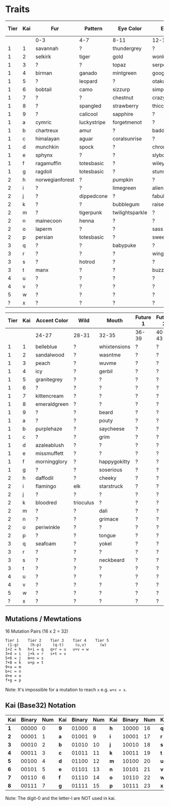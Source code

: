 # Traits

| Tier | Kai | Fur | Pattern | Eye Color | Eye Shape | Base Color | Highlight Color |
|----|----|----|----|----|----|----|----|
|    |    | 0-3 | 4-7 | 8-11 | 12-15 | 16-19 | 20-23 |
| 1 | 1 | savannah | ? | thundergrey | ? | shadowgrey | ? |
| 1 | 2 | selkirk | tiger | gold | wonky | salmon | ? |
| 1 | 3 | ? | ? | topaz | serpent | ? | egyptiankohl |
| 1 | 4 | birman | ganado | mintgreen | googly | orangesoda | ? |
| 1 | 5 | ? | leopard | ? | otaku | cottoncandy | lilac |
| 1 | 6 | bobtail | camo  | sizzurp | simple | mauveover | apricot |
| 1 | 7 | ? | ? | chestnut | crazy | aquamarine | royalpurple |
| 1 | 8 | ? | spangled | strawberry | thicccbrowz | nachocheez | ? |
| 1 | 9 | ? | calicool | sapphire | ? | harbourfog | swampgreen |
| 1 | a | cymric | luckystripe | forgetmenot | ? | ? | violet |
| 1 | b | chartreux | amur | ? | baddate | greymatter | scarlet |
| 1 | c | himalayan | aguar | coralsunrise | ? | ? | barkbrown |
| 1 | d | munchkin | spock | ? | chronic | ? | coffee |
| 1 | e | sphynx | ? | ? | slyboots | ? | lemonade |
| 1 | f | ragamuffin | totesbasic | ? | wiley | hintomint | chocolate |
| 1 | g | ragdoll | totesbasic | ? | stunned | bananacream | ? |
| 2 | h | norwegianforest | ? | pumpkin | ? | cloudwhite | ? |
| 2 | i | ? | ? | limegreen | alien | ? | ? |
| 2 | j | ? | dippedcone | ? | fabulous | oldlace | turtleback |
| 2 | k | ? | ? | bubblegum | raisedbrow | koala | ? |
| 2 | m | ? | tigerpunk | twilightsparkle | ? | ? | wolfgrey |
| 2 | n | mainecoon | henna | ? | ? | ? | cerulian |
| 2 | o | laperm | ? | ? | sass | ? | skyblue |
| 2 | p | persian | totesbasic | ? | sweetmeloncakes | verdigris | ? |
| 3 | q | ? | ? | babypuke | ? | ? | ? |
| 3 | r | ? | ? | ? | wingtips | onyx | ? |
| 3 | s | ? | hotrod | ? | ? | ? | royalblue |
| 3 | t | manx | ? | ? | buzzed | ? | ? |
| 4 | u | ? | ? | ? | ? | ? | ? |
| 4 | v | ? | ? | ? | ? | ? | ? |
| 5 | w | ? | ? | ? | ? | ? | ? |
| ? | x | ? | ? | ? | ? | ? | ? |


| Tier | Kai | Accent Color | Wild | Mouth | Future 1 | Future 2 | Future 3 |
|----|----|----|----|----|----|----|----|
|    |    | 24-27 | 28-31 | 32-35 | 36-39 | 40-43 | 44-47 |
| 1 | 1 | belleblue | ? | whixtensions | ? | ? | ? |
| 1 | 2 | sandalwood | ? | wasntme | ? | ? | ? |
| 1 | 3 | peach | ? | wuvme | ? | ? | ? |
| 1 | 4 | icy | ? | gerbil | ? | ? | ? |
| 1 | 5 | granitegrey | ? | ? | ? | ? | ? |
| 1 | 6 | ? | ? | ? | ? | ? | ? |
| 1 | 7 | kittencream | ? | ? | ? | ? | ? |
| 1 | 8 | emeraldgreen | ? | ? | ? | ? | ? |
| 1 | 9 | ? | ? | beard | ? | ? | ? |
| 1 | a | ? | ? | pouty | ? | ? | ? |
| 1 | b | purplehaze | ? | saycheese | ? | ? | ? |
| 1 | c | ? | ? | grim | ? | ? | ? |
| 1 | d | azaleablush | ? | ? | ? | ? | ? |
| 1 | e | missmuffett | ? | ? | ? | ? | ? |
| 1 | f | morningglory | ? | happygokitty | ? | ? | ? |
| 1 | g | ? | ? | soserious | ? | ? | ? |
| 2 | h | daffodil | ? | cheeky | ? | ? | ? |
| 2 | i | flamingo | elk | starstruck | ? | ? | ? |
| 2 | j | ? | ? | ? | ? | ? | ? |
| 2 | k | bloodred | trioculus | ? | ? | ? | ? |
| 2 | m | ? | ? | dali | ? | ? | ? |
| 2 | n | ? | ? | grimace | ? | ? | ? |
| 2 | o | periwinkle | ? | ? | ? | ? | ? |
| 2 | p | ? | ? | tongue | ? | ? | ? |
| 3 | q | seafoam | ? | yokel | ? | ? | ? |
| 3 | r | ? | ? | ? | ? | ? | ? |
| 3 | s | ? | ? | neckbeard | ? | ? | ? |
| 3 | t | ? | ? | ? | ? | ? | ? |
| 4 | u | ? | ? | ? | ? | ? | ? |
| 4 | v | ? | ? | ? | ? | ? | ? |
| 5 | w | ? | ? | ? | ? | ? | ? |
| ? | x | ? | ? | ? | ? | ? | ? |


## Mutations / Mewtations

16 Mutation Pairs (16 x 2 = 32)

```
Tier 1    Tier 2    Tier 3    Tier 4    Tier 5
 (1-g)     (h-p)     (q-t)     (u,v)      (w)
1+2 = h   h+i = q   q+r = u   u+v = w
3+4 = i   j+k = r   s+t = v
5+6 = j   m+n = s
7+8 = k   o+p = t
9+a = m
b+c = n
d+e = o
f+g = p
```

Note: It's impossible for a mutation to reach `x` e.g. `w+x = x`.

## Kai (Base32) Notation

|Kai    |Binary |Num|Kai    |Binary |Num|Kai    |Binary |Num|Kai    |Binary |Num|
|-------|-------|---|-------|-------|---|-------|-------|---|-------|-------|---|
| **1** | 00000 | 0 | **9** | 01000 | 8 | **h** | 10000 |16 | **q** | 11000 |24 |
| **2** | 00001 | 1 | **a** | 01001 | 9 | **i** | 10001 |17 | **r** | 11001 |25 |
| **3** | 00010 | 2 | **b** | 01010 | 10| **j** | 10010 |18 | **s** | 11010 |26 |
| **4** | 00011 | 3 | **c** | 01011 | 11| **k** | 10011 |19 | **t** | 11011 |27 |
| **5** | 00100 | 4 | **d** | 01100 | 12| **m** | 10100 |20 | **u** | 11100 |28 |
| **6** | 00101 | 5 | **e** | 01101 | 13| **n** | 10101 |21 | **v** | 11101 |29 |
| **7** | 00110 | 6 | **f** | 01110 | 14| **o** | 10110 |22 | **w** | 11110 |30 |
| **8** | 00111 | 7 | **g** | 01111 | 15| **p** | 10111 |23 | **x** | 11111 |31 |

Note: The digit-0 and the letter-l are NOT used in kai.

